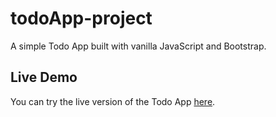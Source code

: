 # todoApp-project
A simple Todo App built with vanilla JavaScript and Bootstrap.

## Live Demo
You can try the live version of the Todo App [here](https://melisayasarturk.github.io/todoApp-project/).
